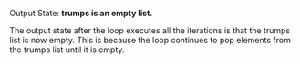 Output State: **trumps is an empty list.**

The output state after the loop executes all the iterations is that the trumps list is now empty. This is because the loop continues to pop elements from the trumps list until it is empty.